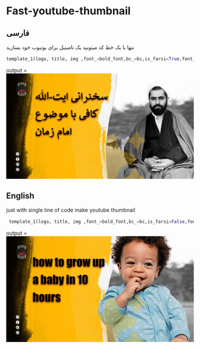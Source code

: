 # Fast-youtube-thumbnail
## فارسی
 تنها با یک خط کد میتونید یک تامبنیل برای یوتیوب خود بسازید 
 ```python
 template_1(logo, title, img ,font_=bold_font,bc_=bc,is_farsi=True,font_size=80).save('1.jpeg')
```
output =
![alt text](https://raw.githubusercontent.com/hossien014/Fast-youtube-thumbnail/main/1.jpeg)

## English 
just with single line of code make youtube thumbnail 
```python
 template_1(logo, title, img ,font_=bold_font,bc_=bc,is_farsi=False,font_size=80).save('1.jpeg')
```
output =
![alt text](https://raw.githubusercontent.com/hossien014/Fast-youtube-thumbnail/main/3.jpeg)
